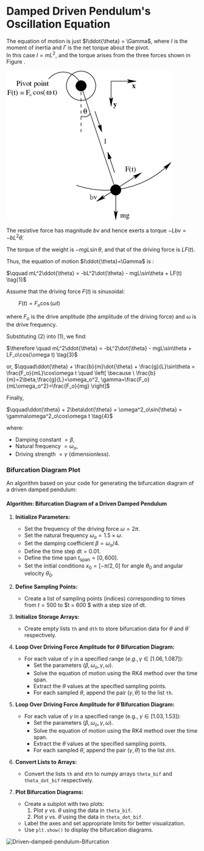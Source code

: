 # Damped Driven Pendulum's Oscillation Equation

The equation of motion is just $I\ddot{\theta} = \Gamma$, where $I$ is the moment of inertia and $\Gamma$ is the net torque about the pivot.                                                                                                                     
In this case $I = m L^2 ,$ and the torque arises from the three forces shown in Figure .    

![Driven-damped-pendulum](https://raw.githubusercontent.com/Chaks1603/Storage/main/Driven-damped-pendulum.png)

The resistive force has magnitude  $bv$  and hence exerts a torque $-Lbv = -bL^2\dot{\theta}$.

The torque of the weight is $-mgL\sin\theta,$ and that of the driving force is $LF(t)$. 

Thus, the equation of motion $I\ddot{\theta}=\Gamma$ is :

$\qquad mL^2\ddot{\theta} = -bL^2\dot{\theta} - mgL\sin\theta + LF(t) \tag{1}$

Assume that the driving force $F(t)$ is sinusoidal:

$\qquad F(t) = F_o\cos(\omega t) \tag{2}$

where $F_o$ is the drive amplitude (the amplitude of the driving force) and $\omega$ is the drive frequency. 

Substituting $(2)$ into $(1),$ we find:

$\therefore \quad mL^2\ddot{\theta} = -bL^2\dot{\theta} - mgL\sin\theta + LF_o\cos(\omega t) \tag{3}$

or, $\qquad\ddot{\theta} + \frac{b}{m}\dot{\theta} + \frac{g}{L}\sin\theta = \frac{F_o}{mL}\cos\omega t \quad \left[ \because \ \frac{b}{m}=2\beta,\frac{g}{L}=\omega_o^2, \gamma=\frac{F_o}{mL\omega_o^2}=\frac{F_o}{mg} \right]$

Finally,

$\qquad\ddot{\theta} + 2\beta\dot{\theta} + \omega^2_o\sin{\theta} = \gamma\omega^2_o\cos\omega t \tag{4}$

where:
- Damping constant $= \beta ,$
- Natural frequency $= \omega_o ,$
- Driving strength $= \gamma$ (dimensionless).

### Bifurcation Diagram Plot

An algorithm based on your code for generating the bifurcation diagram of a driven damped pendulum:

#### Algorithm: Bifurcation Diagram of a Driven Damped Pendulum

1. **Initialize Parameters:**
   - Set the frequency of the driving force $\omega = 2\pi$.
   - Set the natural frequency $\omega_o = 1.5 \times \omega$.
   - Set the damping coefficient $\beta = \omega_o / 4$.
   - Define the time step $\text{dt} = 0.01$.
   - Define the time span $t_{\text{span}} = [0, 600]$.
   - Set the initial conditions $x_0 = [-\pi/2, 0]$ for angle $\theta_0$ and angular velocity $\dot{\theta}_0$.

2. **Define Sampling Points:**
   - Create a list of sampling points (indices) corresponding to times from $t = 500$ to $t = 600 $ with a step size of $\text{dt}$.

3. **Initialize Storage Arrays:**
   - Create empty lists `th` and `dth` to store bifurcation data for $\theta$ and $\dot{\theta}$ respectively.

4. **Loop Over Driving Force Amplitude for $\theta$ Bifurcation Diagram:**
   - For each value of $\gamma$ in a specified range $(e.g., \gamma \in [1.06, 1.087]):$
     - Set the parameters $(\beta, \omega_o, \gamma, \omega)$.
     - Solve the equation of motion using the RK4 method over the time span.
     - Extract the $\theta$ values at the specified sampling points.
     - For each sampled $\theta$, append the pair $(\gamma, \theta)$ to the list `th`.

5. **Loop Over Driving Force Amplitude for $\dot{\theta}$ Bifurcation Diagram:**
   - For each value of $\gamma$ in a specified range (e.g., $\gamma \in [1.03, 1.53]$):
     - Set the parameters $(\beta, \omega_o, \gamma, \omega)$.
     - Solve the equation of motion using the RK4 method over the time span.
     - Extract the $\dot{\theta}$ values at the specified sampling points.
     - For each sampled $\dot{\theta}$, append the pair $(\gamma, \dot{\theta})$ to the list `dth`.

6. **Convert Lists to Arrays:**
   - Convert the lists `th` and `dth` to numpy arrays `theta_bif` and `theta_dot_bif` respectively.

7. **Plot Bifurcation Diagrams:**
   - Create a subplot with two plots:
     1. Plot $\gamma$ vs. $\theta$ using the data in `theta_bif`.
     2. Plot $\gamma$ vs. $\dot{\theta}$ using the data in `theta_dot_bif`.
   - Label the axes and set appropriate limits for better visualization.
   - Use `plt.show()` to display the bifurcation diagrams.

![Driven-damped-pendulum-Bifurcation](https://i.sstatic.net/8McxfWpT.png)

